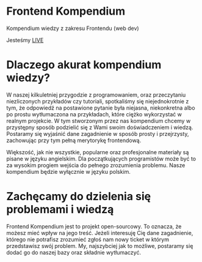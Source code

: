 # Frontend Kompendium
Kompendium wiedzy z zakresu Frontendu (web dev)

Jesteśmy [LIVE](https://frontend-kompendium.netlify.app/)

# Dlaczego akurat kompendium wiedzy?
W naszej kilkuletniej przygodzie z programowaniem, oraz przeczytaniu niezliczonych przykładów czy tutoriali, spotkaliśmy się niejednokrotnie z tym, że odpowiedź
na postawione pytanie była niejasna, niekonkretna albo po prostu wytłumaczona na przykładach, które ciężko wykorzystać w realnym projekcie. 
W tym stworzonym przez nas kompendium chcemy w przystępny sposób podzielić się z Wami swoim doświadczeniem i wiedzą.
Postaramy się wyjaśnić dane zagadnienie w sposób prosty i przejrzysty, zachowując przy tym pełną merytorykę frontendową.

Większość, jak nie wszystkie, popularne oraz profesjonalne materiały są pisane w języku angielskim. Dla początkujących programistów może być to za wysokim progiem
wejścia do pełnego zrozumienia problemu. Nasze kompendium będzie wyłącznie w języku polskim.

# Zachęcamy do dzielenia się problemami i wiedzą
Frontend Kompendium jest to projekt open-sourcowy. To oznacza, że możesz mieć wpływ na jego treść. Jeżeli interesuję Cię dane zagadnienie, którego nie potrafisz zrozumieć
zgłoś nam nowy ticket w którym przedstawisz swój problem. My, najszybciej jak to możliwe, postaramy się dodać go do naszej bazy oraz składnie wytłumaczyć. 